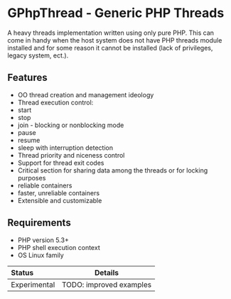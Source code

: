 GPhpThread - Generic PHP Threads
================================

A heavy threads implementation written using only pure PHP. This can
come in handy when the host system does not have PHP threads module
installed and for some reason it cannot be installed (lack of
privileges, legacy system, ect.).

Features
--------

* OO thread creation and management ideology
* Thread execution control:
 * start
 * stop
 * join - blocking or nonblocking mode
 * pause
 * resume
 * sleep with interruption detection
* Thread priority and niceness control
* Support for thread exit codes
* Critical section for sharing data among the threads or for locking purposes
 * reliable containers
 * faster, unreliable containers
* Extensible and customizable

Requirements
------------

* PHP version 5.3+
* PHP shell execution context
* OS Linux family

|Status|Details|
|:-----|:------------------------------------------------------------------------:|
|Experimental|TODO: improved examples|
